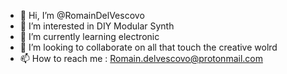 - 👋 Hi, I’m @RomainDelVescovo
- 👀 I’m interested in DIY Modular Synth 
- 🌱 I’m currently learning electronic
- 💞️ I’m looking to collaborate on all that touch the creative wolrd 
- 📫 How to reach me : Romain.delvescovo@protonmail.com

<!---
RomainDelVescovo/RomainDelVescovo is a ✨ special ✨ repository because its `README.md` (this file) appears on your GitHub profile.
You can click the Preview link to take a look at your changes.
--->
